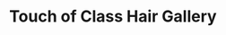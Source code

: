 ---
title: "Touch of Class Hair Gallery"
url: /erie/touch-of-class-hair-gallery/
shop: hairdresser
---
